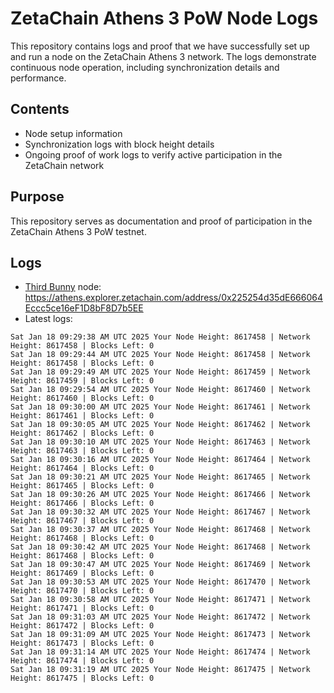 # ZetaChain Athens 3 PoW Node Logs
This repository contains logs and proof that we have successfully set up and run a node on the ZetaChain Athens 3 network. The logs demonstrate continuous node operation, including synchronization details and performance.

## Contents
- Node setup information
- Synchronization logs with block height details
- Ongoing proof of work logs to verify active participation in the ZetaChain network

## Purpose
This repository serves as documentation and proof of participation in the ZetaChain Athens 3 PoW testnet.

## Logs

- [Third Bunny](https://thirdbunny.xyz/) node: https://athens.explorer.zetachain.com/address/0x225254d35dE666064Eccc5ce16eF1D8bF8D7b5EE
- Latest logs:
```
Sat Jan 18 09:29:38 AM UTC 2025 Your Node Height: 8617458 | Network Height: 8617458 | Blocks Left: 0
Sat Jan 18 09:29:44 AM UTC 2025 Your Node Height: 8617458 | Network Height: 8617458 | Blocks Left: 0
Sat Jan 18 09:29:49 AM UTC 2025 Your Node Height: 8617459 | Network Height: 8617459 | Blocks Left: 0
Sat Jan 18 09:29:54 AM UTC 2025 Your Node Height: 8617460 | Network Height: 8617460 | Blocks Left: 0
Sat Jan 18 09:30:00 AM UTC 2025 Your Node Height: 8617461 | Network Height: 8617461 | Blocks Left: 0
Sat Jan 18 09:30:05 AM UTC 2025 Your Node Height: 8617462 | Network Height: 8617462 | Blocks Left: 0
Sat Jan 18 09:30:10 AM UTC 2025 Your Node Height: 8617463 | Network Height: 8617463 | Blocks Left: 0
Sat Jan 18 09:30:16 AM UTC 2025 Your Node Height: 8617464 | Network Height: 8617464 | Blocks Left: 0
Sat Jan 18 09:30:21 AM UTC 2025 Your Node Height: 8617465 | Network Height: 8617465 | Blocks Left: 0
Sat Jan 18 09:30:26 AM UTC 2025 Your Node Height: 8617466 | Network Height: 8617466 | Blocks Left: 0
Sat Jan 18 09:30:32 AM UTC 2025 Your Node Height: 8617467 | Network Height: 8617467 | Blocks Left: 0
Sat Jan 18 09:30:37 AM UTC 2025 Your Node Height: 8617468 | Network Height: 8617468 | Blocks Left: 0
Sat Jan 18 09:30:42 AM UTC 2025 Your Node Height: 8617468 | Network Height: 8617468 | Blocks Left: 0
Sat Jan 18 09:30:47 AM UTC 2025 Your Node Height: 8617469 | Network Height: 8617469 | Blocks Left: 0
Sat Jan 18 09:30:53 AM UTC 2025 Your Node Height: 8617470 | Network Height: 8617470 | Blocks Left: 0
Sat Jan 18 09:30:58 AM UTC 2025 Your Node Height: 8617471 | Network Height: 8617471 | Blocks Left: 0
Sat Jan 18 09:31:03 AM UTC 2025 Your Node Height: 8617472 | Network Height: 8617472 | Blocks Left: 0
Sat Jan 18 09:31:09 AM UTC 2025 Your Node Height: 8617473 | Network Height: 8617473 | Blocks Left: 0
Sat Jan 18 09:31:14 AM UTC 2025 Your Node Height: 8617474 | Network Height: 8617474 | Blocks Left: 0
Sat Jan 18 09:31:19 AM UTC 2025 Your Node Height: 8617475 | Network Height: 8617475 | Blocks Left: 0
```
